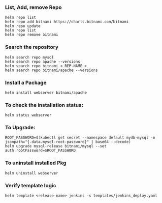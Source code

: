 ### List, Add, remove Repo 

```console
helm repo list
helm repo add bitnami https://charts.bitnami.com/bitnami
helm repo update
helm repo list
helm repo remove bitnami
```


### Search the repository
```console
helm search repo mysql
helm search repo apache --versions
helm search repo bitnami < REP-NAME >
helm search repo bitnami/apache --versions
```

### Install a Package

```console
helm install webserver bitnami/apache
```
### To check the installation status:
```console
helm status webserver
```

### To Upgrade:
```console
ROOT_PASSWORD=$(kubectl get secret --namespace default mydb-mysql -o jsonpath="{.data.mysql-root-password}" | base64 --decode)
helm upgrade mysql-release bitnami/mysql --set auth.rootPassword=$ROOT_PASSWORD
```

### To uninstall installed Pkg
```console
helm uninstall webserver
```

### Verify template logic
```console
helm template <release-name> jenkins -s templates/jenkins_deploy.yaml
```
